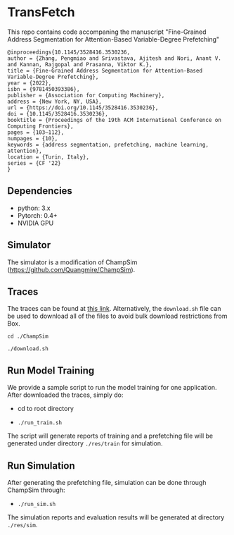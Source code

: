 # TransFetch

This repo contains code accompaning the manuscript "Fine-Grained Address Segmentation for Attention-Based Variable-Degree Prefetching"
```
@inproceedings{10.1145/3528416.3530236,
author = {Zhang, Pengmiao and Srivastava, Ajitesh and Nori, Anant V. and Kannan, Rajgopal and Prasanna, Viktor K.},
title = {Fine-Grained Address Segmentation for Attention-Based Variable-Degree Prefetching},
year = {2022},
isbn = {9781450393386},
publisher = {Association for Computing Machinery},
address = {New York, NY, USA},
url = {https://doi.org/10.1145/3528416.3530236},
doi = {10.1145/3528416.3530236},
booktitle = {Proceedings of the 19th ACM International Conference on Computing Frontiers},
pages = {103–112},
numpages = {10},
keywords = {address segmentation, prefetching, machine learning, attention},
location = {Turin, Italy},
series = {CF '22}
}
```

## Dependencies

- python: 3.x
- Pytorch: 0.4+
- NVIDIA GPU



## Simulator

The simulator is a modification of ChampSim (https://github.com/Quangmire/ChampSim).

## Traces

The traces can be found at [this link](https://utexas.box.com/s/2k54kp8zvrqdfaa8cdhfquvcxwh7yn85). Alternatively, the `download.sh` file can be used to download all of the files to avoid bulk download restrictions from Box. 

`cd ./ChampSim`

`./download.sh`

## Run Model Training

We provide a sample script to run the model training for one application. After downloaded the traces, simply do:

* cd to root directory

* `./run_train.sh`

The script will generate reports of training and a prefetching file will be generated under directory `./res/train` for simulation.

## Run Simulation

After generating the prefetching file,  simulation can be done through ChampSim through:

* `./run_sim.sh`

The simulation reports and evaluation results will be generated at directory `./res/sim`.



